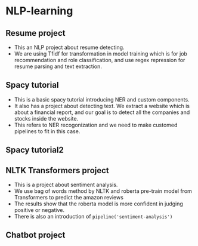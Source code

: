 # NLP-learning

## Resume project
- This an NLP project about resume detecting.
- We are using Tfidf for transformation in model training which is for job recommendation and role classification, and use regex repression for resume parsing and text extraction.

## Spacy tutorial
- This is a basic spacy tutorial introducing NER and custom components.
- It also has a project about detecting text. We extract a website which is about a financial report, and our goal is to detect all the companies and stocks inside the website.
- This refers to NER recogonization and we need to make customed pipelines to fit in this case.

## Spacy tutorial2

## NLTK Transformers project
- This is a project about sentiment analysis.
- We use bag of words method by NLTK and roberta pre-train model from Transformers to predict the amazon reviews
- The results show that the roberta model is more confident in judging positive or negative.
- There is also an introduction of `pipeline('sentiment-analysis')`

## Chatbot project
